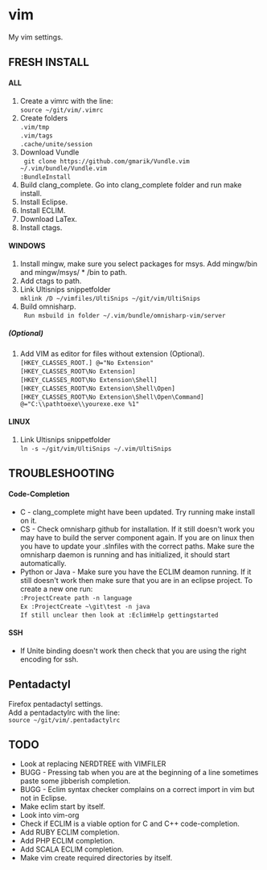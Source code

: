 # vim

My vim settings.

## FRESH INSTALL
#### ALL

1. Create a vimrc with the line:  
``source ~/git/vim/.vimrc``  
2. Create folders  
``.vim/tmp``  
``.vim/tags``  
``.cache/unite/session``  
3. Download Vundle  
`` git clone https://github.com/gmarik/Vundle.vim ~/.vim/bundle/Vundle.vim``  
`` :BundleInstall ``  
5. Build clang_complete. Go into clang_complete folder and run make install.
6. Install Eclipse.
7. Install ECLIM.
8. Download LaTex.
9. Install ctags.

#### WINDOWS

1. Install mingw, make sure you select packages for msys. Add mingw/bin and mingw/msys/ * /bin to path.
2. Add ctags to path.
3. Link Ultisnips snippetfolder  
``mklink /D ~/vimfiles/UltiSnips ~/git/vim/UltiSnips``  
4. Build omnisharp.  
`` Run msbuild in folder ~/.vim/bundle/omnisharp-vim/server``  

##### (Optional)

1. Add VIM as editor for files without extension (Optional).  
``[HKEY_CLASSES_ROOT.] @="No Extension"``  
``[HKEY_CLASSES_ROOT\No Extension]``  
``[HKEY_CLASSES_ROOT\No Extension\Shell]``  
``[HKEY_CLASSES_ROOT\No Extension\Shell\Open]``  
``[HKEY_CLASSES_ROOT\No Extension\Shell\Open\Command] @="C:\\pathtoexe\\yourexe.exe %1"``

#### LINUX

1. Link Ultisnips snippetfolder  
``ln -s ~/git/vim/UltiSnips ~/.vim/UltiSnips``  

## TROUBLESHOOTING
#### Code-Completion

* C - clang_complete might have been updated. Try running make install on it.
* CS - Check omnisharp github for installation. If it still doesn't work you may have to build the server component again. If you are on linux then you have to update your .slnfiles with the correct paths. Make sure the omnisharp daemon is running and has initialized, it should start automatically.
* Python or Java - Make sure you have the ECLIM deamon running. If it still doesn't work then make sure that you are in an eclipse project. To create a new one run:  
``:ProjectCreate path -n language``  
``Ex :ProjectCreate ~\git\test -n java``  
``If still unclear then look at :EclimHelp gettingstarted``  

#### SSH

* If Unite binding doesn't work then check that you are using the right encoding for ssh.

## Pentadactyl

Firefox pentadactyl settings.  
Add a pentadactylrc with the line:  
`` source ~/git/vim/.pentadactylrc `` 

## TODO

* Look at replacing NERDTREE with VIMFILER
* BUGG - Pressing tab when you are at the beginning of a line sometimes paste some jibberish completion.
* BUGG - Eclim syntax checker complains on a correct import in vim but not in Eclipse.
* Make eclim start by itself.
* Look into vim-org
* Check if ECLIM is a viable option for C and C++ code-completion.
* Add RUBY ECLIM completion.
* Add PHP ECLIM completion.
* Add SCALA ECLIM completion.
* Make vim create required directories by itself.

